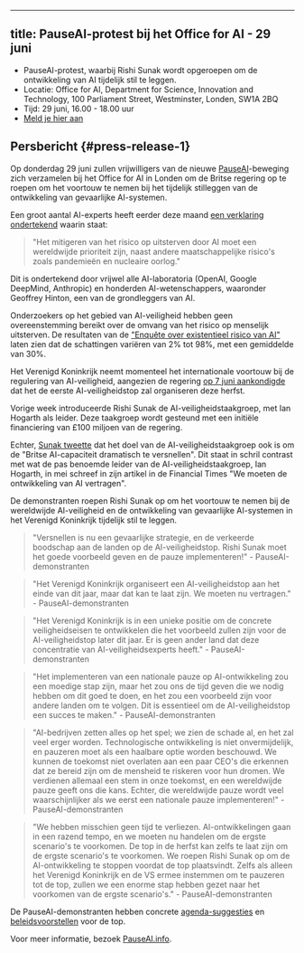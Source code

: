 

---
title: PauseAI-protest bij het Office for AI - 29 juni
---
- PauseAI-protest, waarbij Rishi Sunak wordt opgeroepen om de ontwikkeling van AI tijdelijk stil te leggen.
- Locatie: Office for AI, Department for Science, Innovation and Technology, 100 Parliament Street, Westminster, Londen, SW1A 2BQ
- Tijd: 29 juni, 16.00 - 18.00 uur
- [Meld je hier aan](https://forms.gle/t1FvzqaEBmZuBuXS7)

## Persbericht {#press-release-1}

Op donderdag 29 juni zullen vrijwilligers van de nieuwe [PauseAI](http://pauseai.info)-beweging zich verzamelen bij het Office for AI in Londen om de Britse regering op te roepen om het voortouw te nemen bij het tijdelijk stilleggen van de ontwikkeling van gevaarlijke AI-systemen.

Een groot aantal AI-experts heeft eerder deze maand [een verklaring ondertekend](https://www.safe.ai/statement-on-ai-risk) waarin staat:

> "Het mitigeren van het risico op uitsterven door AI moet een wereldwijde prioriteit zijn, naast andere maatschappelijke risico's zoals pandemieën en nucleaire oorlog."

Dit is ondertekend door vrijwel alle AI-laboratoria (OpenAI, Google DeepMind, Anthropic) en honderden AI-wetenschappers, waaronder Geoffrey Hinton, een van de grondleggers van AI.

Onderzoekers op het gebied van AI-veiligheid hebben geen overeenstemming bereikt over de omvang van het risico op menselijk uitsterven.
De resultaten van de ["Enquête over existentieel risico van AI"](https://forum.effectivealtruism.org/posts/8CM9vZ2nnQsWJNsHx/existential-risk-from-ai-survey-results) laten zien dat de schattingen variëren van 2% tot 98%, met een gemiddelde van 30%.

Het Verenigd Koninkrijk neemt momenteel het internationale voortouw bij de regulering van AI-veiligheid, aangezien de regering [op 7 juni aankondigde](https://www.gov.uk/government/news/uk-to-host-first-global-summit-on-artificial-intelligence) dat het de eerste AI-veiligheidstop zal organiseren deze herfst.

Vorige week introduceerde Rishi Sunak de AI-veiligheidstaakgroep, met Ian Hogarth als leider.
Deze taakgroep wordt gesteund met een initiële financiering van £100 miljoen van de regering.

Echter, [Sunak tweette](https://twitter.com/RishiSunak/status/1670355987457294337) dat het doel van de AI-veiligheidstaakgroep ook is om de "Britse AI-capaciteit dramatisch te versnellen".
Dit staat in schril contrast met wat de pas benoemde leider van de AI-veiligheidstaakgroep, Ian Hogarth, in mei schreef in zijn artikel in de Financial Times "We moeten de ontwikkeling van AI vertragen".

De demonstranten roepen Rishi Sunak op om het voortouw te nemen bij de wereldwijde AI-veiligheid en de ontwikkeling van gevaarlijke AI-systemen in het Verenigd Koninkrijk tijdelijk stil te leggen.

> "Versnellen is nu een gevaarlijke strategie, en de verkeerde boodschap aan de landen op de AI-veiligheidstop. Rishi Sunak moet het goede voorbeeld geven en de pauze implementeren!" - PauseAI-demonstranten

> "Het Verenigd Koninkrijk organiseert een AI-veiligheidstop aan het einde van dit jaar, maar dat kan te laat zijn. We moeten nu vertragen." - PauseAI-demonstranten

> "Het Verenigd Koninkrijk is in een unieke positie om de concrete veiligheidseisen te ontwikkelen die het voorbeeld zullen zijn voor de AI-veiligheidstop later dit jaar. Er is geen ander land dat deze concentratie van AI-veiligheidsexperts heeft." - PauseAI-demonstranten

> "Het implementeren van een nationale pauze op AI-ontwikkeling zou een moedige stap zijn, maar het zou ons de tijd geven die we nodig hebben om dit goed te doen, en het zou een voorbeeld zijn voor andere landen om te volgen. Dit is essentieel om de AI-veiligheidstop een succes te maken." - PauseAI-demonstranten

> "AI-bedrijven zetten alles op het spel; we zien de schade al, en het zal veel erger worden. Technologische ontwikkeling is niet onvermijdelijk, en pauzeren moet als een haalbare optie worden beschouwd. We kunnen de toekomst niet overlaten aan een paar CEO's die erkennen dat ze bereid zijn om de mensheid te riskeren voor hun dromen. We verdienen allemaal een stem in onze toekomst, en een wereldwijde pauze geeft ons die kans. Echter, die wereldwijde pauze wordt veel waarschijnlijker als we eerst een nationale pauze implementeren!" - PauseAI-demonstranten

> "We hebben misschien geen tijd te verliezen. AI-ontwikkelingen gaan in een razend tempo, en we moeten nu handelen om de ergste scenario's te voorkomen. De top in de herfst kan zelfs te laat zijn om de ergste scenario's te voorkomen. We roepen Rishi Sunak op om de AI-ontwikkeling te stoppen voordat de top plaatsvindt. Zelfs als alleen het Verenigd Koninkrijk en de VS ermee instemmen om te pauzeren tot de top, zullen we een enorme stap hebben gezet naar het voorkomen van de ergste scenario's." - PauseAI-demonstranten

De PauseAI-demonstranten hebben concrete [agenda-suggesties](/summit) en [beleidsvoorstellen](/proposal) voor de top.

Voor meer informatie, bezoek [PauseAI.info](http://pauseai.info).